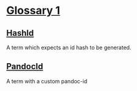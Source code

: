 # [Glossary 1](#id-74fc4e5f6671da9cf7fce65a922f72d8)

## [HashId](#id-fca655472ff237c3473c7a07cb6529fb)

A term which expects an id hash to be generated.

## [PandocId](#pandoc-id)

A term with a custom pandoc-id
